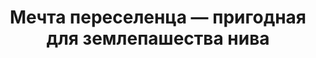 ---
title: 'Мечта переселенца — пригодная для землепашества нива'
location: 'Долина реки Мука. Нижнеилимский район, Иркутская область, Россия'
categories: [as-the-first-settlers]
tags: [all, 2016, fav]
---